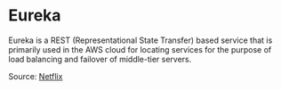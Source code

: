 # Eureka

Eureka is a REST (Representational State Transfer) based service that is primarily used in the AWS cloud for locating services for the purpose of load balancing and failover of middle-tier servers.

Source: [Netflix](https://github.com/Netflix/eureka)
